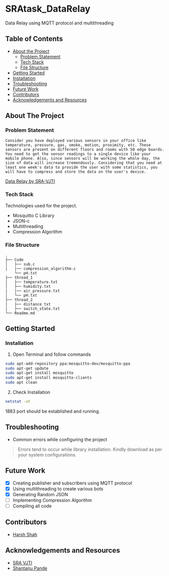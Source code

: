 # SRAtask_DataRelay
Data Relay using MQTT protocol and multithreading 

<!-- TABLE OF CONTENTS -->
## Table of Contents

* [About the Project](#about-the-project)
  * [Problem Statement](#problem-statement)
  * [Tech Stack](#tech-stack)
  * [File Structure](#file-structure)
* [Getting Started](#getting-started)
* [Installation](#installation)
* [Troubleshooting](#troubleshooting)
* [Future Work](#future-work)
* [Contributors](#contributors)
* [Acknowledgements and Resources](#acknowledgements-and-resources)

<!-- ABOUT THE PROJECT -->
## About The Project

### Problem Statement

```
Consider you have deployed various sensors in your office like temperature, pressure, gas, smoke, motion, proximity, etc. These sensors are present on different floors and rooms with 50 edge boards. You need to get the sensor readings to a single device like your mobile phone. Also, since sensors will be working the whole day, the size of data will increase tremendously. Considering that you need at least one week's data to provide the user with some statistics, you will have to compress and store the data on the user's device.
```
<p>
<a href="https://github.com/SRA-VJTI/practice-assignments/blob/master/Data-Relay/data-relay.md">Data Relay by SRA-VJTI</a>
</p>

### Tech Stack
Technologies used for the project.
* Mosquitto C Library
* JSON-c
* Multithreading  
* Compression Algorithm

### File Structure
    .
    ├── Code                 
    │   ├── sub.c
    |   |── compression_algorithm.c 
        └── pH.txt                       
    ├── thread_1                    
    │   ├── temperature.txt          
    │   ├── humidity.txt
    |   |── air_pressure.txt            
    │   └── pH.txt                
    ├── thread_2
    |   ├── distance_txt                   
    |   ├── switch_state.txt
    └── Readme.md
    
    
   
## Getting Started



### Installation
1. Open Terminal and follow commands
```sh
sudo apt-add-repository ppa:mosquitto-dev/mosquitto-ppa
sudo apt-get update
sudo apt-get install mosquitto
sudo apt-get install mosquitto-clients
sudo apt clean
```
2. Check Installation
```sh
netstat -at
```
1883 port should be established and running.


## Troubleshooting
* Common errors while configuring the project
> Errors tend to occur while library installation. Kindly download as per your system configurations.


## Future Work
- [x] Creating publisher and subscribers using MQTT protocol
- [x] Using multithreading to create various bots
- [x] Generating Random JSON
- [ ] Implementing Compression Algorithm
- [ ] Compiling all code

<!-- CONTRIBUTORS -->
## Contributors
* [Harsh Shah](https://github.com/HarshShah03325)

<!-- ACKNOWLEDGEMENTS AND REFERENCES -->
## Acknowledgements and Resources
* [SRA VJTI](http://sra.vjti.info/)
* [Shantanu Pande](https://github.com/shan515)
















    
                    
                    
